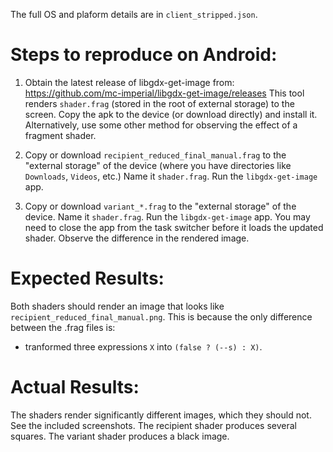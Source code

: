 The full OS and plaform details are in `client_stripped.json`.

# Steps to reproduce on Android:

1. Obtain the latest release of libgdx-get-image from:
   https://github.com/mc-imperial/libgdx-get-image/releases
   This tool renders `shader.frag` (stored in the root of external storage)
   to the screen. Copy the apk to the device (or download directly) and install it. 
   Alternatively, use some other method for observing the effect of a fragment shader.

2. Copy or download `recipient_reduced_final_manual.frag` to the "external storage" of the device
   (where you have directories like `Downloads`, `Videos`, etc.)
   Name it `shader.frag`.
   Run the `libgdx-get-image` app.

3. Copy or download `variant_*.frag` to the "external storage" of the device.
   Name it `shader.frag`.
   Run the `libgdx-get-image` app.
   You may need to close the app from the task switcher before it loads
   the updated shader.
   Observe the difference in the rendered image.

# Expected Results:
Both shaders should render an image that looks like `recipient_reduced_final_manual.png`. 
This is because the only difference between the .frag files is:

 - tranformed three expressions `X` into `(false ? (--s) : X)`.

# Actual Results:
The shaders render significantly different images, which they should not.
See the included screenshots.
The recipient shader produces several squares.
The variant shader produces a black image. 

